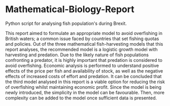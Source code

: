 # Mathematical-Biology-Report
Python script for analysing fish population's during Brexit. 

This report aimed to formulate an appropriate model to avoid overfishing in British waters; a common issue faced by countries that set fishing quotas and policies. Out of the three mathematical fish-harvesting models that this report analyses, the recommended model is a logistic growth model with harvesting and predation. Due to the likely nature of fish populations confronting a predator, it is highly important that predation is considered to avoid overfishing. Economic analysis is performed to understand positive effects of the price per fish and availability of stock, as well as the negative effects of increased costs of effort and predation. It can be concluded that the third model analysed in this report is a viable option for reducing the risk of overfishing whilst maintaining economic profit. Since the model is being newly introduced, the simplicity in the model can be favourable. Then, more complexity can be added to the model once sufficient data is presented.
